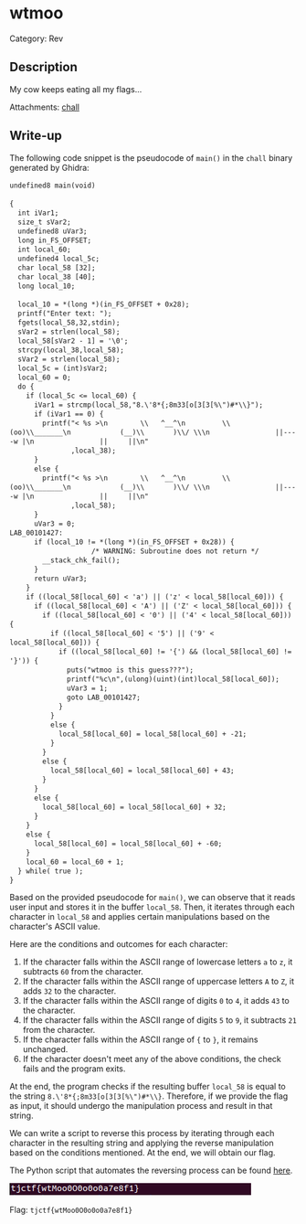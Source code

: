 # wtmoo
Category: Rev

## Description
My cow keeps eating all my flags...

Attachments: [chall](attachments/chall)

## Write-up

The following code snippet is the pseudocode of `main()` in the `chall` binary generated by Ghidra:

```
undefined8 main(void)

{
  int iVar1;
  size_t sVar2;
  undefined8 uVar3;
  long in_FS_OFFSET;
  int local_60;
  undefined4 local_5c;
  char local_58 [32];
  char local_38 [40];
  long local_10;
  
  local_10 = *(long *)(in_FS_OFFSET + 0x28);
  printf("Enter text: ");
  fgets(local_58,32,stdin);
  sVar2 = strlen(local_58);
  local_58[sVar2 - 1] = '\0';
  strcpy(local_38,local_58);
  sVar2 = strlen(local_58);
  local_5c = (int)sVar2;
  local_60 = 0;
  do {
    if (local_5c <= local_60) {
      iVar1 = strcmp(local_58,"8.\'8*{;8m33[o[3[3[%\")#*\\}");
      if (iVar1 == 0) {
        printf("< %s >\n        \\   ^__^\n         \\  (oo)\\_______\n            (__)\\       )\\/ \\\n                ||----w |\n                ||     ||\n"
               ,local_38);
      }
      else {
        printf("< %s >\n        \\   ^__^\n         \\  (oo)\\_______\n            (__)\\       )\\/ \\\n                ||----w |\n                ||     ||\n"
               ,local_58);
      }
      uVar3 = 0;
LAB_00101427:
      if (local_10 != *(long *)(in_FS_OFFSET + 0x28)) {
                    /* WARNING: Subroutine does not return */
        __stack_chk_fail();
      }
      return uVar3;
    }
    if ((local_58[local_60] < 'a') || ('z' < local_58[local_60])) {
      if ((local_58[local_60] < 'A') || ('Z' < local_58[local_60])) {
        if ((local_58[local_60] < '0') || ('4' < local_58[local_60])) {
          if ((local_58[local_60] < '5') || ('9' < local_58[local_60])) {
            if ((local_58[local_60] != '{') && (local_58[local_60] != '}')) {
              puts("wtmoo is this guess???");
              printf("%c\n",(ulong)(uint)(int)local_58[local_60]);
              uVar3 = 1;
              goto LAB_00101427;
            }
          }
          else {
            local_58[local_60] = local_58[local_60] + -21;
          }
        }
        else {
          local_58[local_60] = local_58[local_60] + 43;
        }
      }
      else {
        local_58[local_60] = local_58[local_60] + 32;
      }
    }
    else {
      local_58[local_60] = local_58[local_60] + -60;
    }
    local_60 = local_60 + 1;
  } while( true );
}
```

Based on the provided pseudocode for `main()`, we can observe that it reads user input and stores it in the buffer `local_58`. Then, it iterates through each character in `local_58` and applies certain manipulations based on the character's ASCII value.

Here are the conditions and outcomes for each character:
1. If the character falls within the ASCII range of lowercase letters `a` to `z`, it subtracts `60` from the character.
2. If the character falls within the ASCII range of uppercase letters `A` to `Z`, it adds `32` to the character.
3. If the character falls within the ASCII range of digits `0` to `4`, it adds `43` to the character.
4. If the character falls within the ASCII range of digits `5` to `9`, it subtracts `21` from the character.
5. If the character falls within the ASCII range of `{` to `}`, it remains unchanged.
6. If the character doesn't meet any of the above conditions, the check fails and the program exits.

At the end, the program checks if the resulting buffer `local_58` is equal to the string `8.\'8*{;8m33[o[3[3[%\")#*\\}`. Therefore, if we provide the flag as input, it should undergo the manipulation process and result in that string.

We can write a script to reverse this process by iterating through each character in the resulting string and applying the reverse manipulation based on the conditions mentioned. At the end, we will obtain our flag.

The Python script that automates the reversing process can be found [here](solution/solve.py).

![](solution/image.png)

Flag: `tjctf{wtMoo0O0o0o0a7e8f1}`
